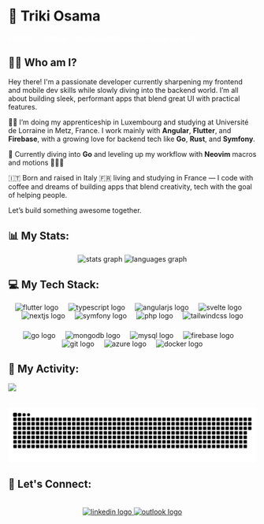 # 💫 Triki Osama
<p><strong><code style="color:white;">Digital Craftsman (Frontend/Mobile/Soon-To-Be-Backend)</code></strong></p>

## 🕵️‍♂️ Who am I?

Hey there! I'm a passionate developer currently sharpening my frontend and mobile dev skills while slowly diving into the backend world. I’m all about building sleek, performant apps that blend great UI with practical features.

👨‍💻 I’m doing my apprenticeship in Luxembourg and studying at Université de Lorraine in Metz, France. I work mainly with **Angular**, **Flutter**, and **Firebase**, with a growing love for backend tech like **Go**, **Rust**, and **Symfony**.

🔧 Currently diving into **Go** and leveling up my workflow with **Neovim** macros and motions 🧙‍♂️✨

🇮🇹 Born and raised in Italy 🇫🇷 living and studying in France — I code with coffee and dreams of building apps that blend creativity, tech with the goal of helping people.

Let’s build something awesome together.
<!-- 
###

<div align="center" style="align-items: center; justify-content: center; gap: 10px;">
  <div style="background-color: #000000; padding: 4px 8px; height: 21px; display: flex; width: fit-content; align-items: center; white-space: nowrap">
  <h2 style="color:#00FF13; border: none; font-family: 'Courier'; font-size: 20px; font-weight: normal;">You're the visitor number</h2>
  </div>
  <img src="https://profile-counter.glitch.me/IlTriki/count.svg?" />
</div>
-->


###
## 📊 My Stats:

<div align="center">
  <img src="https://github-readme-stats.vercel.app/api?username=IlTriki&hide_title=false&hide_rank=false&show_icons=true&include_all_commits=true&count_private=true&disable_animations=false&theme=dracula&locale=en&hide_border=false" height="150" alt="stats graph"  />
  <img src="https://github-readme-stats.vercel.app/api/top-langs?username=IlTriki&locale=en&hide_title=false&layout=compact&card_width=320&langs_count=5&theme=dracula&hide_border=false" height="150" alt="languages graph"  />
</div>

###

## 💻 My Tech Stack:
<div align="center">
  <img src="https://cdn.jsdelivr.net/gh/devicons/devicon/icons/flutter/flutter-original.svg" height="40" alt="flutter logo"  />
  <img width="12" />
  <img src="https://cdn.jsdelivr.net/gh/devicons/devicon/icons/typescript/typescript-original.svg" height="40" alt="typescript logo"  />
  <img width="12" />
  <img src="https://cdn.jsdelivr.net/gh/devicons/devicon/icons/angularjs/angularjs-plain.svg" height="40" alt="angularjs logo"  />
  <img width="12" />
  <img src="https://cdn.jsdelivr.net/gh/devicons/devicon/icons/svelte/svelte-original.svg" height="40" alt="svelte logo"  />
  <img width="12" />
  <img src="https://cdn.jsdelivr.net/gh/devicons/devicon/icons/nextjs/nextjs-original.svg" height="40" alt="nextjs logo"  />
  <img width="12" />
  <img src="https://cdn.jsdelivr.net/gh/devicons/devicon/icons/symfony/symfony-original.svg" height="40" alt="symfony logo"  />
  <img width="12" />
  <img src="https://cdn.jsdelivr.net/gh/devicons/devicon/icons/php/php-original.svg" height="40" alt="php logo"  />
  <img width="12" />
  <img src="https://cdn.jsdelivr.net/gh/devicons/devicon/icons/tailwindcss/tailwindcss-original-wordmark.svg" height="40" alt="tailwindcss logo"  />
</div>

###

<div align="center">
  <img src="https://cdn.jsdelivr.net/gh/devicons/devicon/icons/go/go-original.svg" height="40" alt="go logo"  />
  <img width="12" />
  <img src="https://cdn.jsdelivr.net/gh/devicons/devicon/icons/mongodb/mongodb-plain-wordmark.svg" height="40" alt="mongodb logo"  />
  <img width="12" />
  <img src="https://cdn.jsdelivr.net/gh/devicons/devicon/icons/mysql/mysql-plain-wordmark.svg" height="40" alt="mysql logo"  />
  <img width="12" />
  <img src="https://cdn.jsdelivr.net/gh/devicons/devicon/icons/firebase/firebase-plain-wordmark.svg" height="40" alt="firebase logo"  />
  <img width="12" />
  <img src="https://cdn.jsdelivr.net/gh/devicons/devicon/icons/git/git-plain-wordmark.svg" height="40" alt="git logo"  />
  <img width="12" />
  <img src="https://cdn.jsdelivr.net/gh/devicons/devicon/icons/azure/azure-original-wordmark.svg" height="40" alt="azure logo"  />
  <img width="12" />
  <img src="https://cdn.jsdelivr.net/gh/devicons/devicon/icons/docker/docker-original-wordmark.svg" height="40" alt="docker logo"  />
</div>

###

## 🐍 My Activity:
![](https://nirzak-streak-stats.vercel.app/?user=IlTriki&theme=dark&hide_border=false)<br/>
<br clear="both">

<img src="https://raw.githubusercontent.com/IlTriki/IlTriki/output/snake.svg" alt="Snake animation" />

###

## 🤝 Let's Connect:
<br clear="both">

<div align="center">
  <a href="https://www.linkedin.com/in/osama-triki-072155222/" target="_blank">
    <img src="https://content.linkedin.com/content/dam/me/business/en-us/amp/xbu/linkedin-revised-brand-guidelines/home/fg/brand-homepg-please-note-icon-dsk-v01.png/jcr:content/renditions/brand-homepg-please-note-icon-dsk-v01-2x.png" 
    height="35" alt="linkedin logo"  />
  </a>
  <a href="mailto:osamatriki@outlook.com" target="_blank">
  <img src="https://cdn-dynmedia-1.microsoft.com/is/content/microsoftcorp/Icon-Outlook-28x281?resMode=sharp2&op_usm=1.5,0.65,15,0&qlt=85" height="35" alt="outlook logo"  />
  </a>

</div>

###
